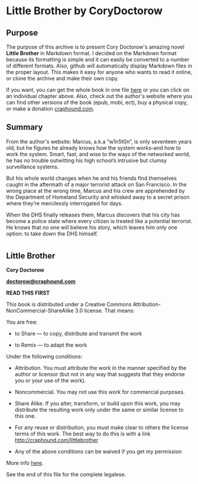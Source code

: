 # Little Brother by CoryDoctorow

## **Purpose**

The purpose of this archive is to present Cory Doctorow's amazing novel **Little Brother** in Markdown format.  I decided on the Markdown format because its formatting is simple and it can easily be converted to a number of different formats.  Also, github will automatically display Markdown files in the proper layout.  This makes it easy for anyone who wants to read it online, or clone the archive and make their own copy.


If you want, you can get the whole book in one file [here](/Whole-Book.md) or you can click on an individual chapter above.  Also, check out the author's website where you can find other versions of the book (epub, mobi, ect), buy a physical copy, or make a donation [craphound.com](http://craphound.com/littlebrother/about/).

## **Summary**

From the author's website:
Marcus, a.k.a “w1n5t0n”, is only seventeen years old, but he figures he already knows how the system works–and how to work the system. Smart, fast, and wise to the ways of the networked world, he has no trouble outwitting his high school’s intrusive but clumsy surveillance systems.

But his whole world changes when he and his friends find themselves caught in the aftermath of a major terrorist attack on San Francisco. In the wrong place at the wrong time, Marcus and his crew are apprehended by the Department of Homeland Security and whisked away to a secret prison where they’re mercilessly interrogated for days.

When the DHS finally releases them, Marcus discovers that his city has become a police state where every citizen is treated like a potential terrorist. He knows that no one will believe his story, which leaves him only one option: to take down the DHS himself.

#

# 

## **Little Brother**

**Cory Doctorow**

**[doctorow@craphound.com](mailto:doctorow@craphound.com)**

**READ THIS FIRST**

This book is distributed under a Creative Commons Attribution-NonCommercial-ShareAlike 3.0 license. That means:

You are free:

*   to Share — to copy, distribute and transmit the work

*   to Remix — to adapt the work

Under the following conditions:

*   Attribution. You must attribute the work in the manner specified by the author or licensor (but not in any way that suggests that they endorse you or your use of the work).

*   Noncommercial. You may not use this work for commercial purposes.

*   Share Alike. If you alter, transform, or build upon this work, you may distribute the resulting work only under the same or similar license to this one.

*   For any reuse or distribution, you must make clear to others the license terms of this work. The best way to do this is with a link http://craphound.com/littlebrother

*   Any of the above conditions can be waived if you get my permission

More info [here](http://creativecommons.org/licenses/by-nc-sa/3.0/).

See the end of this file for the complete legalese.
